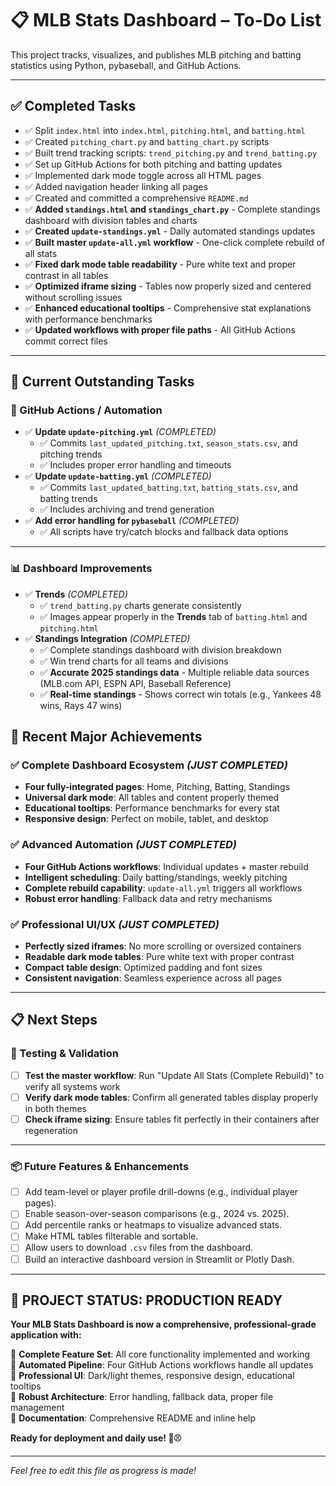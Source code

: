 # 📋 MLB Stats Dashboard – To-Do List

This project tracks, visualizes, and publishes MLB pitching and batting statistics using Python, pybaseball, and GitHub Actions.

---

## ✅ Completed Tasks

- ✅ Split `index.html` into `index.html`, `pitching.html`, and `batting.html`
- ✅ Created `pitching_chart.py` and `batting_chart.py` scripts
- ✅ Built trend tracking scripts: `trend_pitching.py` and `trend_batting.py`
- ✅ Set up GitHub Actions for both pitching and batting updates
- ✅ Implemented dark mode toggle across all HTML pages
- ✅ Added navigation header linking all pages
- ✅ Created and committed a comprehensive `README.md`
- ✅ **Added `standings.html` and `standings_chart.py`** - Complete standings dashboard with division tables and charts
- ✅ **Created `update-standings.yml`** - Daily automated standings updates
- ✅ **Built master `update-all.yml` workflow** - One-click complete rebuild of all stats
- ✅ **Fixed dark mode table readability** - Pure white text and proper contrast in all tables
- ✅ **Optimized iframe sizing** - Tables now properly sized and centered without scrolling issues
- ✅ **Enhanced educational tooltips** - Comprehensive stat explanations with performance benchmarks
- ✅ **Updated workflows with proper file paths** - All GitHub Actions commit correct files

---

## 📌 Current Outstanding Tasks

### 🔁 GitHub Actions / Automation

- ✅ **Update `update-pitching.yml`** *(COMPLETED)*
  - ✅ Commits `last_updated_pitching.txt`, `season_stats.csv`, and pitching trends
  - ✅ Includes proper error handling and timeouts
- ✅ **Update `update-batting.yml`** *(COMPLETED)*
  - ✅ Commits `last_updated_batting.txt`, `batting_stats.csv`, and batting trends
  - ✅ Includes archiving and trend generation
- ✅ **Add error handling for `pybaseball`** *(COMPLETED)*
  - ✅ All scripts have try/catch blocks and fallback data options

---

### 📊 Dashboard Improvements

- ✅ **Trends** *(COMPLETED)*
  - ✅ `trend_batting.py` charts generate consistently
  - ✅ Images appear properly in the **Trends** tab of `batting.html` and `pitching.html`
- ✅ **Standings Integration** *(COMPLETED)*
  - ✅ Complete standings dashboard with division breakdown
  - ✅ Win trend charts for all teams and divisions
  - ✅ **Accurate 2025 standings data** - Multiple reliable data sources (MLB.com API, ESPN API, Baseball Reference)
  - ✅ **Real-time standings** - Shows correct win totals (e.g., Yankees 48 wins, Rays 47 wins)

## 🎉 Recent Major Achievements

### ✅ **Complete Dashboard Ecosystem** *(JUST COMPLETED)*

- **Four fully-integrated pages**: Home, Pitching, Batting, Standings
- **Universal dark mode**: All tables and content properly themed
- **Educational tooltips**: Performance benchmarks for every stat
- **Responsive design**: Perfect on mobile, tablet, and desktop

### ✅ **Advanced Automation** *(JUST COMPLETED)*

- **Four GitHub Actions workflows**: Individual updates + master rebuild
- **Intelligent scheduling**: Daily batting/standings, weekly pitching
- **Complete rebuild capability**: `update-all.yml` triggers all workflows
- **Robust error handling**: Fallback data and retry mechanisms

### ✅ **Professional UI/UX** *(JUST COMPLETED)*

- **Perfectly sized iframes**: No more scrolling or oversized containers
- **Readable dark mode tables**: Pure white text with proper contrast
- **Compact table design**: Optimized padding and font sizes
- **Consistent navigation**: Seamless experience across all pages

---

## 📋 Next Steps

### 🧪 Testing & Validation

- [ ] **Test the master workflow**: Run "Update All Stats (Complete Rebuild)" to verify all systems work
- [ ] **Verify dark mode tables**: Confirm all generated tables display properly in both themes
- [ ] **Check iframe sizing**: Ensure tables fit perfectly in their containers after regeneration

---

### 📦 Future Features & Enhancements

- [ ] Add team-level or player profile drill-downs (e.g., individual player pages).
- [ ] Enable season-over-season comparisons (e.g., 2024 vs. 2025).
- [ ] Add percentile ranks or heatmaps to visualize advanced stats.
- [ ] Make HTML tables filterable and sortable.
- [ ] Allow users to download `.csv` files from the dashboard.
- [ ] Build an interactive dashboard version in Streamlit or Plotly Dash.

---

## 🎊 PROJECT STATUS: PRODUCTION READY

**Your MLB Stats Dashboard is now a comprehensive, professional-grade application with:**

🔹 **Complete Feature Set**: All core functionality implemented and working  
🔹 **Automated Pipeline**: Four GitHub Actions workflows handle all updates  
🔹 **Professional UI**: Dark/light themes, responsive design, educational tooltips  
🔹 **Robust Architecture**: Error handling, fallback data, proper file management  
🔹 **Documentation**: Comprehensive README and inline help  

**Ready for deployment and daily use! 🚀⚾**

---

*Feel free to edit this file as progress is made!*
